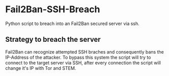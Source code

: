 # Fail2Ban-SSH-Breach

Python script to breach into an Fail2Ban secured server via ssh.

## Strategy to breach the server

Fail2Ban can recognize attempted SSH braches and consequently bans the IP-Address of the attacker.
To bypass this system the script will try to connect to the target server via SSH, after every connection the script will change it's IP with Tor and STEM.

